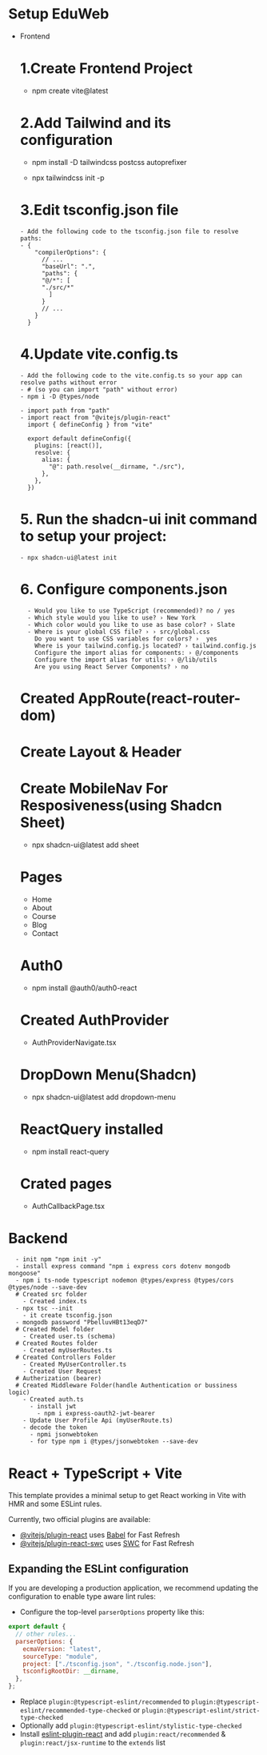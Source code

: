 # Setup EduWeb

- Frontend

  # 1.Create Frontend Project

  - npm create vite@latest

  # 2.Add Tailwind and its configuration

  - npm install -D tailwindcss postcss autoprefixer

  - npx tailwindcss init -p

  # 3.Edit tsconfig.json file

      - Add the following code to the tsconfig.json file to resolve paths:
      - {
          "compilerOptions": {
            // ...
            "baseUrl": ".",
            "paths": {
            "@/*": [
            "./src/*"
              ]
            }
            // ...
          }
        }

  # 4.Update vite.config.ts

      - Add the following code to the vite.config.ts so your app can resolve paths without error
      - # (so you can import "path" without error)
      - npm i -D @types/node

      - import path from "path"
      - import react from "@vitejs/plugin-react"
        import { defineConfig } from "vite"

        export default defineConfig({
          plugins: [react()],
          resolve: {
            alias: {
              "@": path.resolve(__dirname, "./src"),
            },
          },
        })

  # 5. Run the shadcn-ui init command to setup your project:

      - npx shadcn-ui@latest init

  # 6. Configure components.json

        - Would you like to use TypeScript (recommended)? no / yes
        - Which style would you like to use? › New York
        - Which color would you like to use as base color? › Slate
        - Where is your global CSS file? › › src/global.css
          Do you want to use CSS variables for colors? ›  yes
          Where is your tailwind.config.js located? › tailwind.config.js
          Configure the import alias for components: › @/components
          Configure the import alias for utils: › @/lib/utils
          Are you using React Server Components? › no

  # Created AppRoute(react-router-dom)

  # Create Layout & Header

  # Create MobileNav For Resposiveness(using Shadcn Sheet)

  - npx shadcn-ui@latest add sheet

  # Pages

  - Home
  - About
  - Course
  - Blog
  - Contact

  # Auth0

  - npm install @auth0/auth0-react

  # Created AuthProvider

  - AuthProviderNavigate.tsx

  # DropDown Menu(Shadcn)

  - npx shadcn-ui@latest add dropdown-menu

  # ReactQuery installed

  - npm install react-query

  # Crated pages

  - AuthCallbackPage.tsx

# Backend

      - init npm "npm init -y"
      - install express command "npm i express cors dotenv mongodb mongoose"
      - npm i ts-node typescript nodemon @types/express @types/cors @types/node --save-dev
      # Created src folder
        - Created index.ts
      - npx tsc --init
        - it create tsconfig.json
      - mongodb password "PbelluvHBt13eqD7"
      # Created Model folder
        - Created user.ts (schema)
      # Created Routes folder
        - Created myUserRoutes.ts
      # Created Controllers Folder
        - Created MyUserController.ts
        - Created User Request
      # Autherization (bearer)
      # Created Middleware Folder(handle Authentication or bussiness logic)
        - Created auth.ts
          - install jwt
            - npm i express-oauth2-jwt-bearer
        - Update User Profile Api (myUserRoute.ts)
        - decode the token
          - npmi jsonwebtoken
          - for type npm i @types/jsonwebtoken --save-dev

# React + TypeScript + Vite

This template provides a minimal setup to get React working in Vite with HMR and some ESLint rules.

Currently, two official plugins are available:

- [@vitejs/plugin-react](https://github.com/vitejs/vite-plugin-react/blob/main/packages/plugin-react/README.md) uses [Babel](https://babeljs.io/) for Fast Refresh
- [@vitejs/plugin-react-swc](https://github.com/vitejs/vite-plugin-react-swc) uses [SWC](https://swc.rs/) for Fast Refresh

## Expanding the ESLint configuration

If you are developing a production application, we recommend updating the configuration to enable type aware lint rules:

- Configure the top-level `parserOptions` property like this:

```js
export default {
  // other rules...
  parserOptions: {
    ecmaVersion: "latest",
    sourceType: "module",
    project: ["./tsconfig.json", "./tsconfig.node.json"],
    tsconfigRootDir: __dirname,
  },
};
```

- Replace `plugin:@typescript-eslint/recommended` to `plugin:@typescript-eslint/recommended-type-checked` or `plugin:@typescript-eslint/strict-type-checked`
- Optionally add `plugin:@typescript-eslint/stylistic-type-checked`
- Install [eslint-plugin-react](https://github.com/jsx-eslint/eslint-plugin-react) and add `plugin:react/recommended` & `plugin:react/jsx-runtime` to the `extends` list

